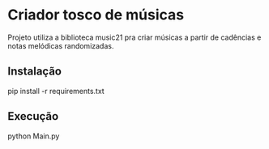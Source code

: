 # Criador tosco de músicas
Projeto utiliza a biblioteca music21 pra criar músicas a partir de cadências e notas melódicas randomizadas.

## Instalação
pip install -r requirements.txt
 
## Execução
python Main.py


